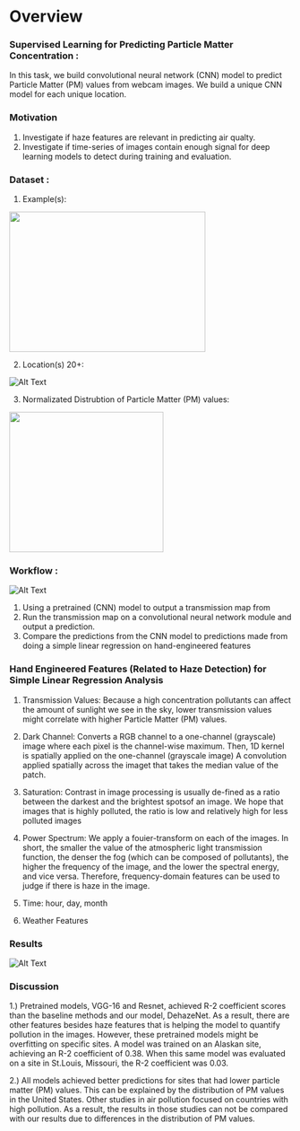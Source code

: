 # Overview


### Supervised Learning for Predicting Particle Matter Concentration :
In this task, we build convolutional neural network (CNN) model to predict Particle Matter (PM) values from webcam images. We build a unique CNN model for each unique location.

### Motivation
1) Investigate if haze features are relevant in predicting air qualty.
2) Investigate if time-series of images contain enough signal for deep learning models to detect during training and evaluation.

### Dataset :

1) Example(s):

<img src="https://github.com/cemanuel/air_pollution/blob/master/dataset_examples.png" width="350" height="250">

2) Location(s) 20+:

![Alt Text](https://github.com/cemanuel/air_pollution/blob/master/dataset_locations.png)

3) Normalizated Distrubtion of Particle Matter (PM) values:
<img src="https://github.com/cemanuel/air_pollution/blob/master/dataset_distribution.png" width="275" height="250">


### Workflow :
![Alt Text](https://github.com/cemanuel/air_pollution/blob/master/workflow.png)

1) Using a pretrained (CNN) model to output a transmission map from
2) Run the transmission map on a convolutional neural network module and output a prediction.
3) Compare the predictions from the CNN model to predictions made from doing a simple linear regression on hand-engineered features

### Hand Engineered Features (Related to Haze Detection) for Simple Linear Regression Analysis
1) Transmission Values:  Because a high concentration pollutants can affect the amount of sunlight we see in the sky, lower transmission values might correlate with higher Particle Matter (PM) values.

2) Dark Channel: Converts a RGB channel to a one-channel (grayscale) image where each pixel is the channel-wise maximum. Then, 1D kernel is spatially applied on the one-channel (grayscale image) A convolution applied spatially across the imaget that takes the median value of the patch.

3) Saturation: Contrast in image processing is usually de-fined as a ratio between the darkest and the brightest spotsof an image. We hope that images that is highly polluted, the ratio is low  and relatively high for less polluted images

4) Power Spectrum: We apply a fouier-transform on each of the images. In short, the smaller the value of the atmospheric light transmission function, the denser the fog (which can be composed of pollutants), the higher the frequency of the image, and the lower the spectral energy, and vice versa. Therefore, frequency-domain features can be used to judge if there is haze in the image.

5) Time: hour, day, month

6) Weather Features

### Results

![Alt Text](https://github.com/cemanuel/air_pollution/blob/master/results_air_quality.png)

### Discussion

1.) Pretrained models, VGG-16 and Resnet, achieved  R-2 coefficient scores than the baseline methods and our model, DehazeNet. As a result, there are other features besides haze features that is helping the model to quantify pollution in the images. However, these pretrained models might be overfitting on specific sites. A model was trained on an Alaskan site, achieving an R-2 coefficient of 0.38. When this same model was evaluated on a site in St.Louis, Missouri, the R-2 coefficient was 0.03.

2.) All models achieved better predictions for sites that had lower particle matter (PM) values. This can be explained by the distribution of PM values in the United States. Other studies in air pollution focused on countries with high pollution. As a result, the results in those studies can not be compared with our results due to differences in the distribution of PM values.
